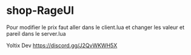 # shop-RageUI

Pour modifier le prix faut aller dans le client.lua et changer les valeur et pareil dans le server.lua

Yoltix Dev https://discord.gg/J2QvWKWH5X
